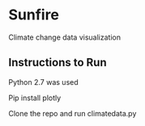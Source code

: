 # Sunfire
Climate change data visualization
## Instructions to Run 
Python 2.7 was used

Pip install plotly

Clone the repo and run climatedata.py

